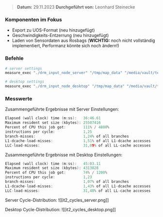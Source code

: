 
>  **Datum:** 29.11.2023
>  **Durchgeführt von:** Leonhard Steinecke

### Komponenten im Fokus
-  Export zu UOS-Format (neu hinzugefügt)
- Geschwindigkeits-Entzerrung (neu hinzugefügt)
- Laden von Sensordaten aus Rosbags (**WICHTIG:** noch nicht vollständig implementiert, Performanz könnte sich noch ändern!)

### Befehle

```bash
# server settings
measure_exec "./drm_input_node_server" "/tmp/map_data" "/media/vault/test_results/it2/server"

# desktop settings
measure_exec "./drm_input_node_desktop" "/tmp/map_data" "/media/vault/test_results/it2/desktop"
```

### Messwerte

Zusammengeführte Ergebnisse mit Server Einstellungen:
```go
Elapsed (wall clock) time (m:ss):   36:46.61
Maximum resident set size (kbytes): 25507416
Percent of CPU this job got:        111% / 4800%
instructions per cycle:             1,25
branch-misses:                      1,24% of all branches
L1-dcache-load-misses:              1,51% of all L1-dcache accesses
LLC-load-misses:                    31,09% of all LL-cache accesses
```

 Zusammengeführte Ergebnisse mit Desktop Einstellungen:
```go
Elapsed (wall clock) time (m:ss):   45:03.11
Maximum resident set size (kbytes): 4313828
Percent of CPU this job got:        74% / 1200%
instructions per cycle:             1,23
branch-misses:                      1,07% of all branches
L1-dcache-load-misses:              1,43% of all L1-dcache accesses
LLC-load-misses:                    31,48% of all LL-cache accesses
```

Server Cycle-Distribution:
![[it2_cycles_server.png]]

Desktop Cycle-Distribution:
![[it2_cycles_desktop.png]]

### Checkliste
- Server Limits
	- [x] Werden die Daten innerhalb der maximalen Laufzeit verarbeitet?
		Ja, da `36,78 min` < `133,758 min`.
	- [x] Bleibt die Speicherauslastung unter dem festgelegten Limit?
		Ja, da `23,76 GiB` < `50 GiB`.
- Desktop Limits
	- [x] Werden die Daten innerhalb der maximalen Laufzeit verarbeitet?
		Ja, da `45,05 min` < `133,758 min`.
	- [x] Bleibt die Speicherauslastung unter dem festgelegten Limit?
		Ja, da `4,02 GiB` < `10 GiB`.
- Performanz Analyse
	- [x] Welche Codeabschnitte beanspruchen die meiste Zeit während des Durchlaufs?
	-  ~30%  Export zu UOS-Format
		- `__printf_fphex`, `_vrprint_internal`, `_itoa_word`, `std::ostream*`, `_itowa_word`, `std::basic_*`, `__vnsnprintf_internal`  
	-  ~11,45% Geschwindigkeits-Entzerrung (Interpolations, Matrix und Quaternion Operationen)
		- `__ieee754_acos_sse2`, `do_sin`, `__sin_avx`  `eval_catmull_rom_spline` `_mm_mul_pd` `_mm_set1_pd` 
	- ~4,37% Rosbag Laden und Dekompression
		-  `LZ4_decompress_safe`, `ROSLZ4_XXH32_update`, `__do_dyncast`
	- ~13,8 `__init_scratch_end` Ist Kernel Code und wird vorerst ignoriert, da ich diesen nicht klar zuweisen kann. (Falls Laufzeit Probleme entstehen, muss dies genauer überprüft werden)
	- [x] Werden in den Hotspot-Codeabschnitten essenzielle Operationen ausgeführt, oder stellen sie vermeidbare Engpässe dar?
	- Das Schreiben der UOS Dateien ist wegen der ASCII Representation von Zahlen unabhängig von Implementationvon ein Performanzproblem.  => Engpass
	- Die trigonometrischen Funktionen und Matrix Multiplikationen sind bei der Interpolation nicht zu vermeiden und sind bereits mit SIMD vektorisiert. => angemessen
	- Der Zeitaufwand für das Lesen der Rosbags ist gemessen an den Datenmengen und Dekompressionsoperationen adäquat. => angemessen
	- [x] Welche Teile des System sollten angepasst werden, um die Laufzeit oder Speicherauslastung zu reduzieren?
	- Das UOS Dateienformat sollte durch ein nicht ASCII Format ersetzt werden, um die Anzahl der nötigen Operationen zu verringern.
	- Alle drei Hotspot-Operationen sollten durch die Verwendung mehrerer Kerne beschleunigt werden. 
	- [x] Welche Dringlichkeit wird diesen Anpassungen zugewiesen?
	- Das Umsteigen auf ein effizienteres Dateinformat ist dringend, sollte aber zunächst mit dem AG abgesprochen werden.
	- Multithreading ist sehr performanzrelvant, sollte aber erst Implementiert werden, wenn das gesamte System bekannt ist, um Refactorings auf ein Minimum zu halten.

### Konsequenzen
- Für das Meeting am 29.11.2023 wurde ein Agendapunkt hinzugefügt für die Diskussion eines neueren, effizienteren Datenformats.
- Eine User Story für die Parallelisierung des Programms wurde ausgearbeitet und wird dem AG zur Priorisierung übergeben.